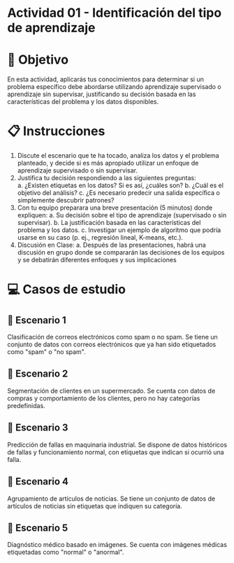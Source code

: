 # **Actividad 01 - Identificación del tipo de aprendizaje**

# 🎯 **Objetivo**
 En esta actividad, aplicarás tus conocimientos para determinar si un problema específico debe abordarse utilizando aprendizaje supervisado o aprendizaje sin supervisar, justificando su decisión basada en las características del problema y los datos disponibles.

 # 📋 **Instrucciones**
1.	Discute el escenario que te ha tocado, analiza los datos y el problema planteado, y decide si es más apropiado utilizar un enfoque de aprendizaje supervisado o sin supervisar.
2.	Justifica tu decisión respondiendo a las siguientes preguntas:  
a.	¿Existen etiquetas en los datos? Si es así, ¿cuáles son?
b.	¿Cuál es el objetivo del análisis?
c.	¿Es necesario predecir una salida específica o simplemente descubrir patrones?
3.	Con tu equipo preparara una breve presentación (5 minutos) donde expliquen:
a.	Su decisión sobre el tipo de aprendizaje (supervisado o sin supervisar).
b.	La justificación basada en las características del problema y los datos.
c.	Investigar un ejemplo de algoritmo que podría usarse en su caso (p. ej., regresión lineal, K-means, etc.).
4.	Discusión en Clase:
a.	Después de las presentaciones, habrá una discusión en grupo donde se compararán las decisiones de los equipos y se debatirán diferentes enfoques y sus implicaciones

# 💻 **Casos de estudio**

## 📜 **Escenario 1**
Clasificación de correos electrónicos como spam o no spam. Se tiene un conjunto de datos con correos electrónicos que ya han sido etiquetados como "spam" o "no spam".

## 📜 **Escenario 2**
Segmentación de clientes en un supermercado. Se cuenta con datos de compras y comportamiento de los clientes, pero no hay categorías predefinidas.

## 📜 **Escenario 3**
Predicción de fallas en maquinaria industrial. Se dispone de datos históricos de fallas y funcionamiento normal, con etiquetas que indican si ocurrió una falla.

## 📜 **Escenario 4**
Agrupamiento de artículos de noticias. Se tiene un conjunto de datos de artículos de noticias sin etiquetas que indiquen su categoría.

## 📜 **Escenario 5**
Diagnóstico médico basado en imágenes. Se cuenta con imágenes médicas etiquetadas como "normal" o "anormal".
